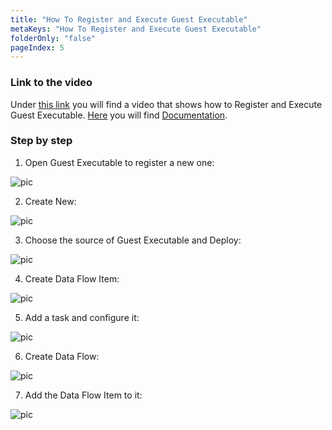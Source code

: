 ```yaml
---
title: "How To Register and Execute Guest Executable"
metaKeys: "How To Register and Execute Guest Executable"
folderOnly: "false"
pageIndex: 5
---
```


### Link to the video

Under [this link](https://profitbasedocs.blob.core.windows.net/videos/Guest%20Executables%20-%20Basics.mp4) you will find a video that shows how to Register and Execute Guest Executable. [Here](../../dataflows/index.md) you will find [Documentation](../../dataflows/index.md).
<br/>



### Step by step


1. Open Guest Executable to register a new one:

![pic](https://profitbasedocs.blob.core.windows.net/images/HTguestEx%20(1).png)

2. Create New: 

![pic](https://profitbasedocs.blob.core.windows.net/images/HTguestEx%20(2).png)

3. Choose the source of Guest Executable and Deploy:
   
![pic](https://profitbasedocs.blob.core.windows.net/images/HTguestEx%20(3).png)

4. Create Data Flow Item:

![pic](https://profitbasedocs.blob.core.windows.net/images/HTguestEx%20(4).png)

5. Add a task and configure it:

![pic](https://profitbasedocs.blob.core.windows.net/images/HTguestEx%20(5).png)

6. Create Data Flow:

![pic](https://profitbasedocs.blob.core.windows.net/images/HTguestEx%20(6).png)

7. Add the Data Flow Item to it:

![pic](https://profitbasedocs.blob.core.windows.net/images/HTguestEx%20(7).png)